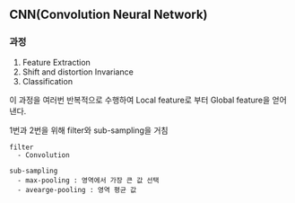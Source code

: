 
## CNN(Convolution Neural Network)

### 과정

  1. Feature Extraction
  2. Shift and distortion Invariance
  3. Classification

  이 과정을 여러번 반복적으로 수행하여 Local feature로 부터 Global feature을 얻어낸다.

  1번과 2번을 위해  filter와 sub-sampling을 거침


    filter
      - Convolution

    sub-sampling
      - max-pooling : 영역에서 가장 큰 값 선택
      - avearge-pooling : 영역 평균 값
